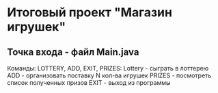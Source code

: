 # Итоговый проект "Магазин игрушек"
## Точка входа - файл Main.java 
Команды: LOTTERY, ADD, EXIT, PRIZES: 
Lottery - сыграть в лоттерею 
ADD - организовать поставку N кол-ва игрушек 
PRIZES - посмотреть список полученных призов 
EXIT - выход из программы